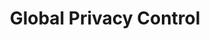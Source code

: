 ---
codehost: https://github.com/privacy-tech-lab/gpc-optmeowt
logohandle: globalprivacycontrol
sort: globalprivacycontrol
title: Global Privacy Control
twitter: https://x.com/globalprivctrl
website: https://globalprivacycontrol.org/
---